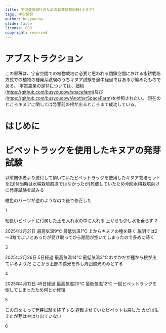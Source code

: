 ```yaml
---
title: 宇宙栽培試行のための発芽試験記録(キヌア)
tags: 宇宙開発
author: busyoucow
slide: false
license: CC0
copyright: reserved
---
```


<div class="page"/>

<div class="page"/>

# アブストラクション
この原稿は、宇宙空間での植物栽培に必要と思われる閉鎖空間における水耕栽培方式での植物の種発芽試験のうちキヌア試験を途中経過ではあるが纏めたものである。
宇宙農業の是非については、拙稿(https://github.com/busyoucow/spacefarm)及び(https://github.com/busyoucow/AnotherSpaceFarm)を参照されたい。
現在のところキヌアに関しては発芽前の根が出るところまで成功している。

# はじめに


# ピペットラックを使用したキヌアの発芽試験
以前関係者より送付して頂いていたピペットラックを使用したキヌア栽培セットを(送付当時は水耕栽培前提ではなかったが)死蔵していたため今回水耕栽培向けに発芽試験を試みる

紺色のパーツが逆のようなので後で修正した

1

細長いピペットに付属した土を入れ水の中に入れる 上からも少し水を垂らす
2

2025年2月21日 最高気温9℃ 最低気温1℃ 上からキヌアの種を蒔く 説明では2～3粒でよいとあったが受け取ってから期間が空いてしまったので多めに蒔く

3

2025年2月26日 5日経過 最高気温14℃ 最低気温3℃ わずかだが種から根が出ているようだ ここから上部の遮光を外し周囲遮光のみとする

4

2025年4月12日 45日経過 最高気温20℃ 最低気温12℃ 一回ピペットラックを倒してしまったため何とか修復 

5

この日をもって発芽試験を終了する 避難させていたピペットも戻した カビは生えたが芽はやはり出ていない

6


